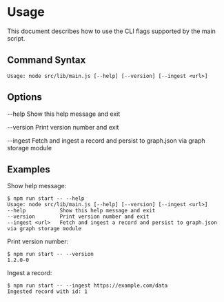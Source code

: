 # Usage

This document describes how to use the CLI flags supported by the main script.

## Command Syntax

```
Usage: node src/lib/main.js [--help] [--version] [--ingest <url>]
```

## Options

--help           Show this help message and exit

--version        Print version number and exit

--ingest <url>   Fetch and ingest a record and persist to graph.json via graph storage module

## Examples

Show help message:
```
$ npm run start -- --help
Usage: node src/lib/main.js [--help] [--version] [--ingest <url>]
--help           Show this help message and exit
--version        Print version number and exit
--ingest <url>   Fetch and ingest a record and persist to graph.json via graph storage module
```

Print version number:
```
$ npm run start -- --version
1.2.0-0
```

Ingest a record:
```
$ npm run start -- --ingest https://example.com/data
Ingested record with id: 1
```